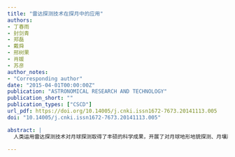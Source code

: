 ```yaml
---
title: "雷达探测技术在探月中的应用"
authors:
- 丁春雨
- 封剑青
- 郑磊
- 戴舜
- 邢树果
- 肖媛
- 苏彦
author_notes:
- "Corresponding author"
date: "2015-04-01T00:00:00Z"
publication: "ASTRONOMICAL RESEARCH AND TECHNOLOGY"
publication_short: ""
publication_types: ["CSCD"]
url_pdf: https://doi.org/10.14005/j.cnki.issn1672-7673.20141113.005
doi: "10.14005/j.cnki.issn1672-7673.20141113.005"

abstract: |
  人类运用雷达探测技术对月球探测取得了丰硕的科学成果，开展了对月球地形地貌探测、月壤厚度反演、月球次表层结构探测、月球水冰探测等研究。以不同的探测方式和科学目的综述了国内外运用雷达探测技术对月球探测所取得的一系列科学成果，以及我国成功发射“嫦娥三号”卫星，其巡视器“玉兔号”上搭载的测月雷达(Lunar Penetration Radar)将用于探测月球次表层结构和月壤厚度与结构，同时也介绍了测月雷达的基本原理与一些基本指标参数。

---
```



